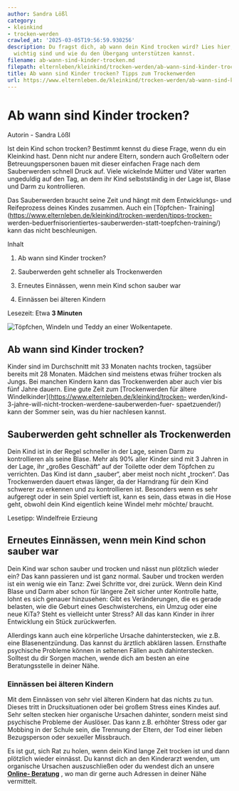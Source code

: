 ```yaml
---
author: Sandra Lößl
category:
- kleinkind
- trocken-werden
crawled_at: '2025-03-05T19:56:59.930256'
description: Du fragst dich, ab wann dein Kind trocken wird? Lies hier, welche Faktoren
  wichtig sind und wie du den Übergang unterstützen kannst.
filename: ab-wann-sind-kinder-trocken.md
filepath: elternleben/kleinkind/trocken-werden/ab-wann-sind-kinder-trocken.md
title: Ab wann sind Kinder trocken? Tipps zum Trockenwerden
url: https://www.elternleben.de/kleinkind/trocken-werden/ab-wann-sind-kinder-trocken/
---
```


#  Ab wann sind Kinder trocken?

Autorin - Sandra Lößl

Ist dein Kind schon trocken? Bestimmt kennst du diese Frage, wenn du ein
Kleinkind hast. Denn nicht nur andere Eltern, sondern auch Großeltern oder
Betreuungspersonen bauen mit dieser einfachen Frage nach dem Sauberwerden
schnell Druck auf. Viele wickelnde Mütter und Väter warten ungeduldig auf den
Tag, an dem ihr Kind selbstständig in der Lage ist, Blase und Darm zu
kontrollieren.

Das Sauberwerden braucht seine Zeit und hängt mit dem Entwicklungs- und
Reifeprozess deines Kindes zusammen. Auch ein [Töpfchen-
Training](https://www.elternleben.de/kleinkind/trocken-werden/tipps-trocken-
werden-beduerfnisorientiertes-sauberwerden-statt-toepfchen-training/) kann das
nicht beschleunigen.

Inhalt

1. Ab wann sind Kinder trocken?

2. Sauberwerden geht schneller als Trockenwerden

3. Erneutes Einnässen, wenn mein Kind schon sauber war

4. Einnässen bei älteren Kindern

Lesezeit: Etwa **3 Minuten**

![Töpfchen, Windeln und Teddy an einer
Wolkentapete.](/fileadmin/_processed_/5/6/csm_Q_A_Ha__ufige_Fragen_Ab_wann_sind_Kinder_trocken_shutterstock_549336181_KLEIN_c85038435e.jpg)

##  Ab wann sind Kinder trocken?

Kinder sind im Durchschnitt mit 33 Monaten nachts trocken, tagsüber bereits
mit 28 Monaten. Mädchen sind meistens etwas früher trocken als Jungs. Bei
manchen Kindern kann das Trockenwerden aber auch vier bis fünf Jahre dauern.
Eine gute Zeit zum [Trockenwerden für ältere
Windelkinder](https://www.elternleben.de/kleinkind/trocken-
werden/kind-3-jahre-will-nicht-trocken-werdene-sauberwerden-fuer-
spaetzuender/) kann der Sommer sein, was du hier nachlesen kannst.

##  Sauberwerden geht schneller als Trockenwerden

Dein Kind ist in der Regel schneller in der Lage, seinen Darm zu kontrollieren
als seine Blase. Mehr als 90% aller Kinder sind mit 3 Jahren in der Lage, ihr
„großes Geschäft“ auf der Toilette oder dem Töpfchen zu verrichten. Das Kind
ist dann „sauber“, aber meist noch nicht „trocken“. Das Trockenwerden dauert
etwas länger, da der Harndrang für dein Kind schwerer zu erkennen und zu
kontrollieren ist. Besonders wenn es sehr aufgeregt oder in sein Spiel
vertieft ist, kann es sein, dass etwas in die Hose geht, obwohl dein Kind
eigentlich keine Windel mehr möchte/ braucht.

Lesetipp: Windelfreie Erzieung

##  Erneutes Einnässen, wenn mein Kind schon sauber war

Dein Kind war schon sauber und trocken und nässt nun plötzlich wieder ein? Das
kann passieren und ist ganz normal. Sauber und trocken werden ist ein wenig
wie ein Tanz: Zwei Schritte vor, drei zurück. Wenn dein Kind Blase und Darm
aber schon für längere Zeit sicher unter Kontrolle hatte, lohnt es sich
genauer hinzusehen: Gibt es Veränderungen, die es gerade belasten, wie die
Geburt eines Geschwisterchens, ein Umzug oder eine neue KiTa? Steht es
vielleicht unter Stress? All das kann Kinder in ihrer Entwicklung ein Stück
zurückwerfen.

Allerdings kann auch eine körperliche Ursache dahinterstecken, wie z.B. eine
Blasenentzündung. Das kannst du ärztlich abklären lassen. Ernsthafte
psychische Probleme können in seltenen Fällen auch dahinterstecken. Solltest
du dir Sorgen machen, wende dich am besten an eine Beratungsstelle in deiner
Nähe.

###  Einnässen bei älteren Kindern

Mit dem Einnässen von sehr viel älteren Kindern hat das nichts zu tun. Dieses
tritt in Drucksituationen oder bei großem Stress eines Kindes auf. Sehr selten
stecken hier organische Ursachen dahinter, sondern meist sind psychische
Probleme der Auslöser. Das kann z.B. erhöhter Stress oder gar Mobbing in der
Schule sein, die Trennung der Eltern, der Tod einer lieben Bezugsperson oder
sexueller Missbrauch.

Es ist gut, sich Rat zu holen, wenn dein Kind lange Zeit trocken ist und dann
plötzlich wieder einnässt. Du kannst dich an den Kinderarzt wenden, um
organische Ursachen auszuschließen oder du wendest dich an unsere **[Online-
Beratung](https://www.elternleben.de/ueber-stell-uns-deine-frage/)** , wo man
dir gerne auch Adressen in deiner Nähe vermittelt.

